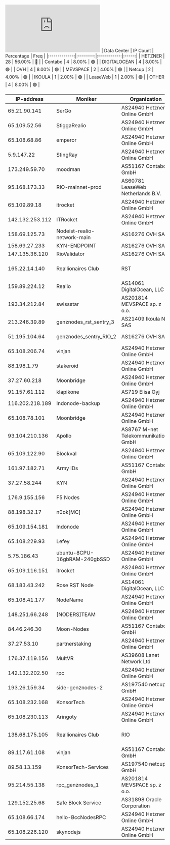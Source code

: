 ![Diagramm](https://github.com/obajay/StateSync-snapshots/blob/main/Projects/Realio/1/README.md)
| Data Center | IP Count | Percentage | Freq |
|:------------:|:--------:|:-----------:|:-----:|
| HETZNER | 28 | 56.00% | 🔴 |
| Contabo | 4 | 8.00% | 🟢 |
| DIGITALOCEAN | 4 | 8.00% | 🟢 |
| OVH | 4 | 8.00% | 🟢 |
| MEVSPACE | 2 | 4.00% | 🟢 |
| Netcup | 2 | 4.00% | 🟢 |
| IKOULA | 1 | 2.00% | 🟢 |
| LeaseWeb | 1 | 2.00% | 🟢 |
| OTHER | 4 | 8.00% | 🟢 |

<!-- START_TABLE -->
| IP-address | Moniker | Organization | Country | City |
|-------------|---------|---------------|---------|------|
| 65.21.90.141 | SerGo | AS24940 Hetzner Online GmbH | ![image](https://raw.githubusercontent.com/obajay/FlagKit/master/Assets/SVG/FI.svg) FI | Tuusula |
| 65.109.52.56 | StiggaRealio | AS24940 Hetzner Online GmbH | ![image](https://raw.githubusercontent.com/obajay/FlagKit/master/Assets/SVG/FI.svg) FI | Helsinki |
| 65.108.68.86 | emperor | AS24940 Hetzner Online GmbH | ![image](https://raw.githubusercontent.com/obajay/FlagKit/master/Assets/SVG/FI.svg) FI | Helsinki |
| 5.9.147.22 | StingRay | AS24940 Hetzner Online GmbH | ![image](https://raw.githubusercontent.com/madebybowtie/FlagKit/master/Assets/SVG/DE.svg) DE | Falkenstein |
| 173.249.59.70 | moodman | AS51167 Contabo GmbH | ![image](https://raw.githubusercontent.com/madebybowtie/FlagKit/master/Assets/SVG/DE.svg) DE | Nürnberg |
| 95.168.173.33 | RIO-mainnet-prod | AS60781 LeaseWeb Netherlands B.V. | ![image](https://raw.githubusercontent.com/obajay/FlagKit/master/Assets/SVG/NL.svg) NL | Amsterdam |
| 65.109.89.18 | itrocket | AS24940 Hetzner Online GmbH | ![image](https://raw.githubusercontent.com/obajay/FlagKit/master/Assets/SVG/FI.svg) FI | Helsinki |
| 142.132.253.112 | ITRocket | AS24940 Hetzner Online GmbH | ![image](https://raw.githubusercontent.com/madebybowtie/FlagKit/master/Assets/SVG/DE.svg) DE | Falkenstein |
| 158.69.125.73 | Nodeist-realio-network-main | AS16276 OVH SAS | ![image](https://raw.githubusercontent.com/obajay/FlagKit/master/Assets/SVG/CA.svg) CA | Beauharnois |
| 158.69.27.233 | KYN-ENDPOINT | AS16276 OVH SAS | ![image](https://raw.githubusercontent.com/obajay/FlagKit/master/Assets/SVG/CA.svg) CA | Beauharnois |
| 147.135.36.120 | RioValidator | AS16276 OVH SAS | ![image](https://raw.githubusercontent.com/obajay/FlagKit/master/Assets/SVG/US.svg) US | Portland |
| 165.22.14.140 | Reallionaires Club | RST | AS14061 DigitalOcean, LLC | ![image](https://raw.githubusercontent.com/obajay/FlagKit/master/Assets/SVG/US.svg) US | North Bergen |
| 159.89.224.12 | Realio | AS14061 DigitalOcean, LLC | ![image](https://raw.githubusercontent.com/obajay/FlagKit/master/Assets/SVG/US.svg) US | North Bergen |
| 193.34.212.84 | swissstar | AS201814 MEVSPACE sp. z o.o. | ![image](https://raw.githubusercontent.com/obajay/FlagKit/master/Assets/SVG/PL.svg) PL | Warsaw |
| 213.246.39.89 | genznodes_rst_sentry_3 | AS21409 Ikoula Net SAS | ![image](https://raw.githubusercontent.com/obajay/FlagKit/master/Assets/SVG/FR.svg) FR | Bezannes |
| 51.195.104.64 | genznodes_sentry_RIO_2 | AS16276 OVH SAS | ![image](https://raw.githubusercontent.com/madebybowtie/FlagKit/master/Assets/SVG/DE.svg) DE | Frankfurt am Main |
| 65.108.206.74 | vinjan | AS24940 Hetzner Online GmbH | ![image](https://raw.githubusercontent.com/obajay/FlagKit/master/Assets/SVG/FI.svg) FI | Helsinki |
| 88.198.1.79 | stakeroid | AS24940 Hetzner Online GmbH | ![image](https://raw.githubusercontent.com/madebybowtie/FlagKit/master/Assets/SVG/DE.svg) DE | Falkenstein |
| 37.27.60.218 | Moonbridge | AS24940 Hetzner Online GmbH | ![image](https://raw.githubusercontent.com/obajay/FlagKit/master/Assets/SVG/FI.svg) FI | Helsinki |
| 91.157.61.112 | klapikone | AS719 Elisa Oyj | ![image](https://raw.githubusercontent.com/obajay/FlagKit/master/Assets/SVG/FI.svg) FI | Tampere |
| 116.202.218.189 | Indonode-backup | AS24940 Hetzner Online GmbH | ![image](https://raw.githubusercontent.com/madebybowtie/FlagKit/master/Assets/SVG/DE.svg) DE | Falkenstein |
| 65.108.78.101 | Moonbridge | AS24940 Hetzner Online GmbH | ![image](https://raw.githubusercontent.com/obajay/FlagKit/master/Assets/SVG/FI.svg) FI | Helsinki |
| 93.104.210.136 | Apollo | AS8767 M-net Telekommunikations GmbH | ![image](https://raw.githubusercontent.com/madebybowtie/FlagKit/master/Assets/SVG/DE.svg) DE | Munich |
| 65.109.122.90 | Blockval | AS24940 Hetzner Online GmbH | ![image](https://raw.githubusercontent.com/obajay/FlagKit/master/Assets/SVG/FI.svg) FI | Helsinki |
| 161.97.182.71 | Army IDs | AS51167 Contabo GmbH | ![image](https://raw.githubusercontent.com/madebybowtie/FlagKit/master/Assets/SVG/DE.svg) DE | Düsseldorf |
| 37.27.58.244 | KYN | AS24940 Hetzner Online GmbH | ![image](https://raw.githubusercontent.com/obajay/FlagKit/master/Assets/SVG/FI.svg) FI | Helsinki |
| 176.9.155.156 | F5 Nodes | AS24940 Hetzner Online GmbH | ![image](https://raw.githubusercontent.com/madebybowtie/FlagKit/master/Assets/SVG/DE.svg) DE | Falkenstein |
| 88.198.32.17 | n0ok[MC] | AS24940 Hetzner Online GmbH | ![image](https://raw.githubusercontent.com/madebybowtie/FlagKit/master/Assets/SVG/DE.svg) DE | Nürnberg |
| 65.109.154.181 | Indonode | AS24940 Hetzner Online GmbH | ![image](https://raw.githubusercontent.com/obajay/FlagKit/master/Assets/SVG/FI.svg) FI | Helsinki |
| 65.108.229.93 | Lefey | AS24940 Hetzner Online GmbH | ![image](https://raw.githubusercontent.com/obajay/FlagKit/master/Assets/SVG/FI.svg) FI | Helsinki |
| 5.75.186.43 | ubuntu-8CPU-16gbRAM-240gbSSD | AS24940 Hetzner Online GmbH | ![image](https://raw.githubusercontent.com/obajay/FlagKit/master/Assets/SVG/RU.svg) RU | Izhevsk |
| 65.109.116.151 | itrocket | AS24940 Hetzner Online GmbH | ![image](https://raw.githubusercontent.com/obajay/FlagKit/master/Assets/SVG/FI.svg) FI | Helsinki |
| 68.183.43.242 | Rose RST Node | AS14061 DigitalOcean, LLC | ![image](https://raw.githubusercontent.com/obajay/FlagKit/master/Assets/SVG/GB.svg) GB | London |
| 65.108.41.177 | NodeName | AS24940 Hetzner Online GmbH | ![image](https://raw.githubusercontent.com/obajay/FlagKit/master/Assets/SVG/FI.svg) FI | Helsinki |
| 148.251.66.248 | [NODERS]TEAM | AS24940 Hetzner Online GmbH | ![image](https://raw.githubusercontent.com/madebybowtie/FlagKit/master/Assets/SVG/DE.svg) DE | Falkenstein |
| 84.46.246.30 | Moon-Nodes | AS51167 Contabo GmbH | ![image](https://raw.githubusercontent.com/madebybowtie/FlagKit/master/Assets/SVG/DE.svg) DE | Berlin |
| 37.27.53.10 | partnerstaking | AS24940 Hetzner Online GmbH | ![image](https://raw.githubusercontent.com/obajay/FlagKit/master/Assets/SVG/FI.svg) FI | Helsinki |
| 176.37.119.156 | MultVR | AS39608 Lanet Network Ltd | ![image](https://raw.githubusercontent.com/obajay/FlagKit/master/Assets/SVG/UA.svg) UA | Kyiv |
| 142.132.202.50 | rpc | AS24940 Hetzner Online GmbH | ![image](https://raw.githubusercontent.com/madebybowtie/FlagKit/master/Assets/SVG/DE.svg) DE | Falkenstein |
| 193.26.159.34 | side-genznodes-2 | AS197540 netcup GmbH | ![image](https://raw.githubusercontent.com/madebybowtie/FlagKit/master/Assets/SVG/DE.svg) DE | Nürnberg |
| 65.108.232.168 | KonsorTech | AS24940 Hetzner Online GmbH | ![image](https://raw.githubusercontent.com/obajay/FlagKit/master/Assets/SVG/FI.svg) FI | Helsinki |
| 65.108.230.113 | Aringoty | AS24940 Hetzner Online GmbH | ![image](https://raw.githubusercontent.com/obajay/FlagKit/master/Assets/SVG/FI.svg) FI | Helsinki |
| 138.68.175.105 | Reallionaires Club | RIO | AS14061 DigitalOcean, LLC | ![image](https://raw.githubusercontent.com/obajay/FlagKit/master/Assets/SVG/GB.svg) GB | London |
| 89.117.61.108 | vinjan | AS51167 Contabo GmbH | ![image](https://raw.githubusercontent.com/obajay/FlagKit/master/Assets/SVG/US.svg) US | Norfolk |
| 89.58.13.159 | KonsorTech-Services | AS197540 netcup GmbH | ![image](https://raw.githubusercontent.com/madebybowtie/FlagKit/master/Assets/SVG/DE.svg) DE | Nürnberg |
| 95.214.55.138 | rpc_genznodes_1 | AS201814 MEVSPACE sp. z o.o. | ![image](https://raw.githubusercontent.com/obajay/FlagKit/master/Assets/SVG/PL.svg) PL | Warsaw |
| 129.152.25.68 | Safe Block Service | AS31898 Oracle Corporation | ![image](https://raw.githubusercontent.com/obajay/FlagKit/master/Assets/SVG/IT.svg) IT | Siziano |
| 65.108.66.174 | hello-BccNodesRPC | AS24940 Hetzner Online GmbH | ![image](https://raw.githubusercontent.com/obajay/FlagKit/master/Assets/SVG/FI.svg) FI | Helsinki |
| 65.108.226.120 | skynodejs | AS24940 Hetzner Online GmbH |  AE | Sharjah |

<!-- END_TABLE -->